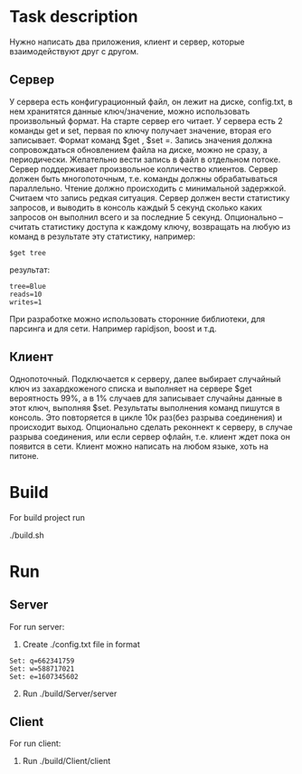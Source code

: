 # Task description

Нужно написать два приложения, клиент и сервер, которые взаимодействуют друг с другом.

## Сервер

У сервера есть конфигурационный файл, он лежит на диске, config.txt, в нем хранитятся данные
ключ/значение, можно использовать произвольный формат. На старте сервер его читает. У сервера
есть 2 команды get и set, первая по ключу получает значение, вторая его записывает. Формат
команд $get <key>, $set <key>=<value>. Запись значения должна сопровождаться обновлением
файла на диске, можно не сразу, а периодически. Желательно вести запись в файл в отдельном
потоке. Сервер поддерживает произвольное колличество клиентов. Сервер должен быть
многопоточным, т.е. команды должны обрабатываться параллельно. Чтение должно происходить с
минимальной задержкой. Считаем что запись редкая ситуация. Сервер должен вести статистику
запросов, и выводить в консоль каждый 5 секунд сколько каких запросов он выполнил всего и за
последние 5 секунд. Опционально – считать статистику доступа к каждому ключу, возвращать на
любую из команд в результате эту статистику, например:

```
$get tree
```

результат:

```
tree=Blue
reads=10
writes=1
```

При разработке можно использовать сторонние библиотеки, для парсинга и для сети. Например
rapidjson, boost и т.д.

## Клиент

Однопоточный. Подключается к серверу, далее выбирает случайный ключ из захардкоженого
списка и выполняет на сервере $get вероятность 99%, а в 1% случаев для записывает случайны
данные в этот ключ, выполняя $set. Результаты выполнения команд пишутся в консоль. Это
повторяется в цикле 10к раз(без разрыва соединения) и происходит выход. Опционально сделать
реконнект к серверу, в случае разрыва соединения, или если сервер офлайн, т.е. клиент ждет пока
он появится в сети.
Клиент можно написать на любом языке, хоть на питоне.

# Build

For build project run 

./build.sh

# Run

## Server

For run server:

1. Create ./config.txt file in format 
```
Set: q=662341759
Set: w=588717021
Set: e=1607345602

```
2. Run ./build/Server/server

## Client

For run client:

1. Run ./build/Client/client

